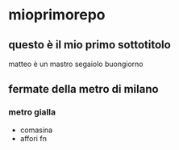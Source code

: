 # mioprimorepo
## questo è il mio primo sottotitolo
matteo è un mastro segaiolo
buongiorno
## fermate della metro di milano
### metro gialla
 - comasina
 - affori fn